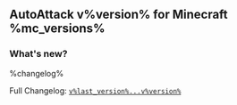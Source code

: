 ## AutoAttack v%version% for Minecraft %mc_versions%
### What's new?

%changelog%

Full Changelog: [`v%last_version%...v%version%`](https://github.com/vin350/AutoAttack/compare/v%last_version%...v%version%)